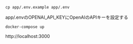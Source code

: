 ```
cp app/.env.example app/.env
```

app/.envのOPENAI_API_KEYにOpenAIのAPIキーを設定する

```
docker-compose up
```

http://localhost:3000
